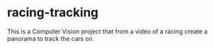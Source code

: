 # racing-tracking
This is a Computer Vision project that from a video of a racing create a panorama to track the cars on.
